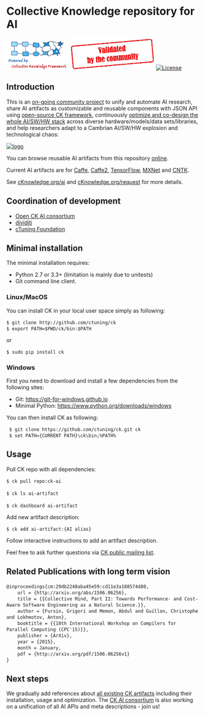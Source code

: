 # Collective Knowledge repository for AI

[![logo](https://github.com/ctuning/ck-guide-images/blob/master/logo-powered-by-ck.png)](https://github.com/ctuning/ck)
[![logo](https://github.com/ctuning/ck-guide-images/blob/master/logo-validated-by-the-community-simple.png)](http://cTuning.org)
[![License](https://img.shields.io/badge/License-BSD%203--Clause-blue.svg)](https://opensource.org/licenses/BSD-3-Clause)

## Introduction
This is an [on-going community project](http://cKnowledge.org/ai) to unify and automate AI research,
share AI artifacts as customizable and reusable components with JSON API using 
[open-source CK framework](http://github.com/ctuning/ck),
continuously [optimize and co-design the whole AI/SW/HW stack](http://cKnowledge.org/repo) 
across diverse hardware/models/data sets/libraries,
and help researchers adapt to a Cambrian AI/SW/HW explosion and technological chaos:

[![logo](http://cknowledge.org/images/ai-cloud-resize.png)](http://cKnowledge.org/ai)

You can browse reusable AI artifacts from this repository [online](http://cKnowledge.org/ai-artifacts).

Current AI artifacts are for [Caffe](https://github.com/dividiti/ck-caffe), 
[Caffe2](https://github.com/ctuning/ck-caffe2),
[TensorFlow](https://github.com/ctuning/ck-tensorflow),
[MXNet](https://github.com/ctuning/ck-mxnet)
and [CNTK](https://github.com/ctuning/ck-cntk).

See [cKnowledge.org/ai](http://cKnowledge.org/ai) and [cKnowledge.org/request](http://cKnowledge.org/request) for more details.

## Coordination of development
* [Open CK AI consortium](http://cKnowledge.org/partners.org)
* [dividiti](http://dividiti.com)
* [cTuning Foundation](http://cTuning.org)

## Minimal installation

The minimal installation requires:

* Python 2.7 or 3.3+ (limitation is mainly due to unitests)
* Git command line client.

### Linux/MacOS

You can install CK in your local user space simply as following:

```
$ git clone http://github.com/ctuning/ck
$ export PATH=$PWD/ck/bin:$PATH

```

or

```
$ sudo pip install ck
```

### Windows

First you need to download and install a few dependencies from the following sites:

* Git: https://git-for-windows.github.io
* Minimal Python: https://www.python.org/downloads/windows

You can then install CK as following:
```
 $ git clone https://github.com/ctuning/ck.git ck
 $ set PATH={CURRENT PATH}\ck\bin;%PATH%
```

## Usage

Pull CK repo with all dependencies:

```
$ ck pull repo:ck-ai

$ ck ls ai-artifact

$ ck dashboard ai-artifact
```

Add new artifact description:
```
$ ck add ai-artifact:{AI alias}
```

Follow interactive instructions to add an artifact description.

Feel free to ask further questions via [CK public mailing list](http://groups.google.com/group/collective-knowledge).

## Related Publications with long term vision

```
@inproceedings{cm:29db2248aba45e59:cd11e3a188574d80,
    url = {http://arxiv.org/abs/1506.06256},
    title = {{Collective Mind, Part II: Towards Performance- and Cost-Aware Software Engineering as a Natural Science.}},
    author = {Fursin, Grigori and Memon, Abdul and Guillon, Christophe and Lokhmotov, Anton},
    booktitle = {{18th International Workshop on Compilers for Parallel Computing (CPC'15)}},
    publisher = {ArXiv},
    year = {2015},
    month = January,
    pdf = {http://arxiv.org/pdf/1506.06256v1}
}

```

## Next steps

We gradually add references about [all existing CK artifacts](http://cknowledge.org/repo/web.php?template=cknowledge&sort_by_uoa=yes&search_by_tags=tensorflow|caffe|caffe2|cntk|mxnet&aview=yes&ignore_without_alias=yes&archive_all=yes&force_limit=200&repo_list=ck-caffe,ck-tensorflow,ck-caffe2,ck-cntk,ck-mxnet,ck-mvnc) 
including their installation, usage and optimization.
The [CK AI consortium](http://cKnowledge.org/partners.html) is also working on a unification of all AI APIs 
and meta descriptions - join us!
